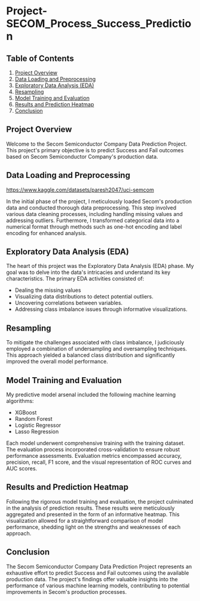# Project-SECOM_Process_Success_Prediction

## Table of Contents

1. [Project Overview](#project-overview)
2. [Data Loading and Preprocessing](#data-loading-and-preprocessing)
3. [Exploratory Data Analysis (EDA)](#exploratory-data-analysis-eda)
4. [Resampling](#resampling)
5. [Model Training and Evaluation](#model-training-and-evaluation)
6. [Results and Prediction Heatmap](#results-and-prediction-heatmap)
7. [Conclusion](#conclusion)
   
## Project Overview

Welcome to the Secom Semiconductor Company Data Prediction Project. This project's primary objective is to predict Success and Fail outcomes based on Secom Semiconductor Company's production data.

## Data Loading and Preprocessing
https://www.kaggle.com/datasets/paresh2047/uci-semcom

In the initial phase of the project, I meticulously loaded Secom's production data and conducted thorough data preprocessing. This step involved various data cleaning processes, including handling missing values and addressing outliers. Furthermore, I transformed categorical data into a numerical format through methods such as one-hot encoding and label encoding for enhanced analysis.

## Exploratory Data Analysis (EDA)

The heart of this project was the Exploratory Data Analysis (EDA) phase. My goal was to delve into the data's intricacies and understand its key characteristics. The primary EDA activities consisted of:
- Dealing the missing values
- Visualizing data distributions to detect potential outliers.
- Uncovering correlations between variables.
- Addressing class imbalance issues through informative visualizations.

## Resampling

To mitigate the challenges associated with class imbalance, I judiciously employed a combination of undersampling and oversampling techniques. This approach yielded a balanced class distribution and significantly improved the overall model performance.

## Model Training and Evaluation

My predictive model arsenal included the following machine learning algorithms:

- XGBoost
- Random Forest
- Logistic Regressor
- Lasso Regression

Each model underwent comprehensive training with the training dataset. The evaluation process incorporated cross-validation to ensure robust performance assessments. Evaluation metrics encompassed accuracy, precision, recall, F1 score, and the visual representation of ROC curves and AUC scores.

## Results and Prediction Heatmap

Following the rigorous model training and evaluation, the project culminated in the analysis of prediction results. These results were meticulously aggregated and presented in the form of an informative heatmap. This visualization allowed for a straightforward comparison of model performance, shedding light on the strengths and weaknesses of each approach.

## Conclusion

The Secom Semiconductor Company Data Prediction Project represents an exhaustive effort to predict Success and Fail outcomes using the available production data. The project's findings offer valuable insights into the performance of various machine learning models, contributing to potential improvements in Secom's production processes.
